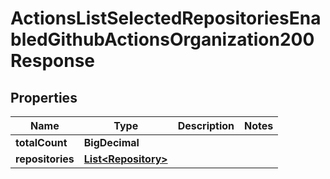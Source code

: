 

# ActionsListSelectedRepositoriesEnabledGithubActionsOrganization200Response


## Properties

| Name | Type | Description | Notes |
|------------ | ------------- | ------------- | -------------|
|**totalCount** | **BigDecimal** |  |  |
|**repositories** | [**List&lt;Repository&gt;**](Repository.md) |  |  |



